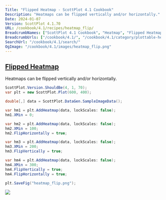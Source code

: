 ```yaml
---
Title: "Flipped Heatmap - ScottPlot 4.1 Cookbook"
Description: "Heatmaps can be flipped vertically and/or horizontally."
Date: 2024-01-07
Version: ScottPlot 4.1.70
URL: /cookbook/4.1/recipes/heatmap_flip/
BreadcrumbNames: ["ScottPlot 4.1 Cookbook", "Heatmap", "Flipped Heatmap"]
BreadcrumbUrls: ["/cookbook/4.1/", "/cookbook/4.1/category/plottable-heatmap", "/cookbook/4.1/recipes/heatmap_flip/"]
SearchUrl: "/cookbook/4.1/search/"
OgImage: "/cookbook/4.1/images/heatmap_flip.png"
---
```


<h2><a id='flipped-heatmap' href='/cookbook/4.1/recipes/heatmap_flip/'>Flipped Heatmap</a></h2>

Heatmaps can be flipped vertically and/or horizontally.

```cs
ScottPlot.Version.ShouldBe(4, 1, 70);
var plt = new ScottPlot.Plot(600, 400);

double[,] data = ScottPlot.DataGen.SampleImageData();

var hm1 = plt.AddHeatmap(data, lockScales: false);
hm1.XMin = 0;

var hm2 = plt.AddHeatmap(data, lockScales: false);
hm2.XMin = 100;
hm2.FlipHorizontally = true;

var hm3 = plt.AddHeatmap(data, lockScales: false);
hm3.XMin = 200;
hm3.FlipVertically = true;

var hm4 = plt.AddHeatmap(data, lockScales: false);
hm4.XMin = 300;
hm4.FlipVertically = true;
hm4.FlipHorizontally = true;

plt.SaveFig("heatmap_flip.png");
```

<img src='../../images/heatmap_flip.png' class='d-block mx-auto my-5' />


